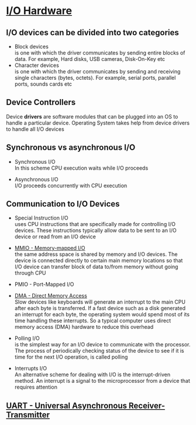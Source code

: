 #  [I/O Hardware](https://en.wikipedia.org/wiki/Input/output)

## I/O devices can be divided into two categories
- Block devices <br/> 
is one with which the driver communicates by sending entire blocks of data. For example, Hard disks, USB cameras, Disk-On-Key etc
- Character devices <br/>
is one with which the driver communicates by sending and receiving single characters (bytes, octets). For example, serial ports, parallel ports, sounds cards etc

## Device Controllers <br/>
Device **drivers** are software modules that can be plugged into an OS to handle a particular device. Operating System takes help from device drivers to handle all I/O devices

## Synchronous vs asynchronous I/O
- Synchronous I/O <br/> 
In this scheme CPU execution waits while I/O proceeds

- Asynchronous I/O <br/> 
I/O proceeds concurrently with CPU execution

## Communication to I/O Devices

- Special Instruction I/O <br/>
uses CPU instructions that are specifically made for controlling I/O devices. These instructions typically allow data to be sent to an I/O device or read from an I/O device

- [MMIO - Memory-mapped I/O](https://en.wikipedia.org/wiki/Memory-mapped_I/O) <br/>
the same address space is shared by memory and I/O devices. The device is connected directly to certain main memory locations so that I/O device can transfer block of data to/from memory without going through CPU

- PMIO - Port-Mapped I/O

- [DMA - Direct Memory Access](https://en.wikipedia.org/wiki/Direct_memory_access) <br/>
Slow devices like keyboards will generate an interrupt to the main CPU after each byte is transferred. If a fast device such as a disk generated an interrupt for each byte, the operating system would spend most of its time handling these interrupts. So a typical computer uses direct memory access (DMA) hardware to reduce this overhead

- Polling I/O <br/>
is the simplest way for an I/O device to communicate with the processor. The process of periodically checking status of the device to see if it is time for the next I/O operation, is called polling

- Interrupts I/O <br/>
An alternative scheme for dealing with I/O is the interrupt-driven method. An interrupt is a signal to the microprocessor from a device that requires attention

## [UART - Universal Asynchronous Receiver-Transmitter](https://en.wikipedia.org/wiki/Universal_asynchronous_receiver-transmitter)